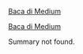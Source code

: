 <!--START_SECTION:medium-->
[Baca di Medium](https://medium.com/@dikaelsaputra/implementasi-mapreduce-hadoop-sederhana-b413cfc67f5c?source=rss-272e0aace4a6------2)

[Baca di Medium](https://medium.com/@dikaelsaputra/implementasi-mapreduce-hadoop-sederhana-b413cfc67f5c?source=rss-272e0aace4a6------2)

Summary not found.
<!--END_SECTION:medium-->
